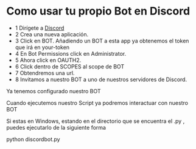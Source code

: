 # Como usar tu propio Bot en Discord

* 1 Dirígete a [Discord](https://discordapp.com/login?redirect_to=%2Fdevelopers%2Fapplications%2F)
* 2 Crea una nueva aplicación.
* 3 Click en BOT. Añadiendo un BOT a esta app ya obtenemos el token que irá en your-token
* 4 En Bot Permissions click en Administrator.
* 5 Ahora click en OAUTH2.
* 6 Click dentro de SCOPES al scope de BOT
* 7 Obtendremos una url.
* 8 Invitamos a nuestro BOT a uno de nuestros servidores de Discord.

Ya tenemos configurado nuestro BOT

Cuando ejecutemos nuestro Script ya podremos interactuar con nuestro BOT

Si estas en Windows, estando en el directorio que se encuentra el .py , puedes ejecutarlo de la siguiente forma

>
python discordbot.py
>
